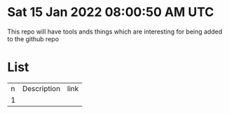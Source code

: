# Sat 15 Jan 2022 08:00:50 AM UTC 

This repo will have tools ands things which are interesting for being added to the github repo


# List

||||
| --- | --- | --- | 
|n| Description | link
|1| 
